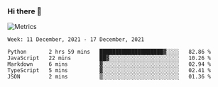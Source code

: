 ### Hi there 👋

![Metrics](https://github.com/radoapx/radoapx/blob/main/github-metrics.svg)

<!--START_SECTION:waka-->
```text
Week: 11 December, 2021 - 17 December, 2021

Python       2 hrs 59 mins   ████████████████████▓░░░░   82.86 % 
JavaScript   22 mins         ██▓░░░░░░░░░░░░░░░░░░░░░░   10.26 % 
Markdown     6 mins          ▓░░░░░░░░░░░░░░░░░░░░░░░░   02.94 % 
TypeScript   5 mins          ▓░░░░░░░░░░░░░░░░░░░░░░░░   02.41 % 
JSON         2 mins          ▒░░░░░░░░░░░░░░░░░░░░░░░░   01.36 % 
```
<!--END_SECTION:waka-->

<!--
**radoapx/radoapx** is a ✨ _special_ ✨ repository because its `README.md` (this file) appears on your GitHub profile.

Here are some ideas to get you started:

- 🔭 I’m currently working on ...
- 🌱 I’m currently learning ...
- 👯 I’m looking to collaborate on ...
- 🤔 I’m looking for help with ...
- 💬 Ask me about ...
- 📫 How to reach me: ...
- 😄 Pronouns: ...
- ⚡ Fun fact: ...
-->
